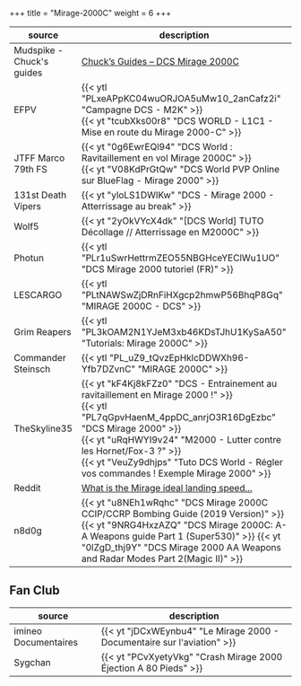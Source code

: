+++
title = "Mirage-2000C"
weight = 6
+++

source              | description
------------------- | -----------
Mudspike - Chuck's guides | [Chuck’s Guides – DCS Mirage 2000C](https://www.mudspike.com/chucks-guides-dcs-mirage-2000c/)
EFPV                | {{< ytl "PLxeAPpKC04wuORJOA5uMw10_2anCafz2i" "Campagne DCS - M2K" >}}<br />{{< yt "tcubXks00r8" "DCS WORLD - L1C1 - Mise en route du Mirage 2000-C" >}}
JTFF Marco 79th FS  | {{< yt "0g6EwrEQl94" "DCS World : Ravitaillement en vol Mirage 2000C" >}}<br />{{< yt "V08KdPrGtQw" "DCS World PVP Online sur BlueFlag - Mirage 2000" >}}
131st Death Vipers  | {{< yt "yloLS1DWlKw" "DCS - Mirage 2000 - Atterrissage au break" >}}
Wolf5               | {{< yt "2yOkVYcX4dk" "[DCS World] TUTO Décollage // Atterrissage en M2000C" >}}
Photun              | {{< ytl "PLr1uSwrHettrmZEO55NBGHceYEClWu1UO" "DCS Mirage 2000 tutoriel (FR)" >}}
LESCARGO            | {{< ytl "PLtNAWSwZjDRnFiHXgcp2hmwP56BhqP8Gq" "MIRAGE 2000C - DCS" >}}
Grim Reapers        | {{< ytl "PL3kOAM2N1YJeM3xb46KDsTJhU1KySaA50" "Tutorials: Mirage 2000C" >}}
Commander Steinsch  | {{< ytl "PL_uZ9_tQvzEpHklcDDWXh96-Yfb7DZvnC" "MIRAGE 2000C" >}}
TheSkyline35        | {{< yt "kF4Kj8kFZz0" "DCS - Entrainement au ravitaillement en Mirage 2000 !" >}}<br /> {{< ytl "PL7qGpvHaenM_4ppDC_anrjO3R16DgEzbc" "DCS Mirage 2000" >}}<br /> {{< yt "uRqHWYI9v24" "M2000 - Lutter contre les Hornet/Fox-3 ?" >}}<br /> {{< yt "VeuZy9dhjps" "Tuto DCS World - Régler vos commandes ! Exemple Mirage 2000" >}}
Reddit              | [What is the Mirage ideal landing speed...](https://www.reddit.com/r/hoggit/comments/7se6n0/what_is_the_mirage_ideal_landing_speed_i_keep/dt47th2/)
n8d0g               | {{< yt "u8NEh1wRqhc" "DCS Mirage 2000C CCIP/CCRP Bombing Guide (2019 Version)" >}}<br /> {{< yt "9NRG4HxzAZQ" "DCS Mirage 2000C: A-A Weapons guide Part 1 (Super530)" >}} {{< yt "0lZgD_thj9Y" "DCS Mirage 2000 AA Weapons and Radar Modes Part 2(Magic II)" >}}

## Fan Club
source              | description
------------------- | -----------
imineo Documentaires | {{< yt "jDCxWEynbu4" "Le Mirage 2000 - Documentaire sur l'aviation" >}}
Sygchan | {{< yt "PCvXyetyVkg" "Crash Mirage 2000 Éjection A 80 Pieds" >}}
